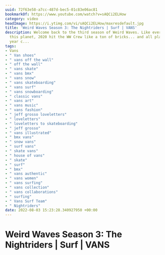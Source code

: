 ```yaml
---
uuid: 72f63e58-a7cc-487d-bec5-01c83e06ac81
bookmarkOf: https://www.youtube.com/watch?v=sAQCi2ELHow
category: video
headImage: https://i.ytimg.com/vi/sAQCi2ELHow/maxresdefault.jpg
title: 'Weird Waves Season 3: The Nightriders | Surf | VANS'
description: Welcome back to the third season of Weird Waves. Like everyone else on
  this planet, 2020 hit the WW Crew like a ton of bricks... and all plans for the
  year c...
tags:
- Vans
- " Van shoes"
- " vans off the wall"
- " off the wall"
- " vans skate"
- " vans bmx"
- " vans snow"
- " vans skateboarding"
- " vans surf"
- " vans snowboarding"
- " classic vans"
- " vans art"
- " vans music"
- " vans fashion"
- " jeff grosso loveletters"
- " loveletters"
- " loveletters to skateboarding"
- " jeff grosso"
- " vans illustrated"
- " bmx vans"
- " snow vans"
- " surf vans"
- " skate vans"
- " house of vans"
- " skate"
- " surf"
- " bmx"
- " vans authentic"
- " vans women"
- " vans surfing"
- " vans collection"
- " vans collaborations"
- " surfing"
- " Vans Surf Team"
- " Nightriders"
date: 2022-08-03 15:23:28.340927950 +00:00
---
```

# Weird Waves Season 3: The Nightriders | Surf | VANS

